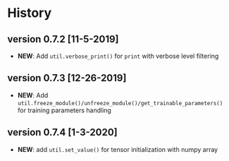 # History

## version 0.7.2 [11-5-2019]
* **NEW**: Add `util.verbose_print()` for `print` with verbose level filtering 

## version 0.7.3 [12-26-2019]
* **NEW**: Add `util.freeze_module()/unfreeze_module()/get_trainable_parameters()` for training parameters handling

## version 0.7.4 [1-3-2020]
* **NEW**: add `util.set_value()` for tensor initialization with numpy array